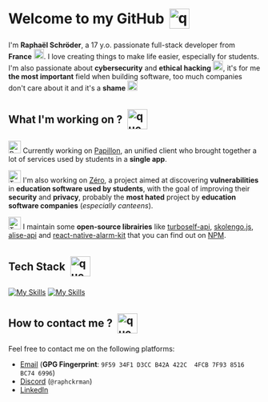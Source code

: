 # <div style="display: flex; align-items: center; height: 50px; gap: 10px;">Welcome to my GitHub <img src="https://raw.githubusercontent.com/Tarikul-Islam-Anik/Telegram-Animated-Emojis/main/Smileys/Alien%20Monster.webp" alt="question" style="height: 40px;"></div>

I'm **Raphaël Schröder**, a 17 y.o. passionate full-stack developer from **France** <img src="https://raw.githubusercontent.com/Tarikul-Islam-Anik/Telegram-Animated-Emojis/main/Flags/Flag%20France.webp" alt="Flag France" width="20" height="20" />. I love creating things to make life easier, especially for students. I'm also passionate about **cybersecurity** and **ethical hacking** <img src="https://raw.githubusercontent.com/Tarikul-Islam-Anik/Telegram-Animated-Emojis/main/Animals%20and%20Nature/Bug.webp" alt="Bug" width="20" height="20" />, it's for me **the most important** field when building software, too much companies don't care about it and it's a **shame** <img src="https://raw.githubusercontent.com/Tarikul-Islam-Anik/Telegram-Animated-Emojis/main/People/Thumbs%20Down.webp" alt="Thumbs Down" width="20" height="20" />

## <div style="display: flex; align-items: center; height: 50px; gap: 10px;">What I'm working on ? <img src="https://raw.githubusercontent.com/Tarikul-Islam-Anik/Telegram-Animated-Emojis/main/Objects/Briefcase.webp" alt="question" style="height: 40px;"></div>

 <img src="https://raw.githubusercontent.com/Tarikul-Islam-Anik/Telegram-Animated-Emojis/main/Animals%20and%20Nature/Butterfly.webp" alt="Butterfly" width="25" height="25" /> Currently working on [Papillon](https://github.com/PapillonApp/), an unified client who brought together a lot of services used by students in a **single app**.

 <img src="https://raw.githubusercontent.com/Tarikul-Islam-Anik/Telegram-Animated-Emojis/main/People/Technologist.webp" alt="Technologist" width="25" height="25" /> I'm also working on [Zéro](https://github.com/ZeroCYBERSEC), a project aimed at discovering **vulnerabilities** in **education software used by students**, with the goal of improving their **security** and **privacy**, probably the **most hated** project by **education software companies** (*especially canteens*).

 <img src="https://raw.githubusercontent.com/Tarikul-Islam-Anik/Telegram-Animated-Emojis/main/Objects/Test%20Tube.webp" alt="Technologist" width="25" height="25" /> I maintain some **open-source librairies** like [turboself-api](https://www.npmjs.com/turboself-api), [skolengo.js](https://www.npmjs.com/skolengojs), [alise-api](https://www.npmjs.com/alise-api) and [react-native-alarm-kit](https://www.npmjs.com/@raphckrman/react-native-alarm-kit) that you can find out on [NPM](https://www.npmjs.com/).

 ## <div style="display: flex; align-items: center; height: 50px; gap: 10px;">Tech Stack <img src="https://raw.githubusercontent.com/Tarikul-Islam-Anik/Telegram-Animated-Emojis/main/Smileys/Robot.webp" alt="question" style="height: 40px;"></div>
 [![My Skills](https://skillicons.dev/icons?i=js,ts,react,svelte,vue,swift,lua,net,html,css,linux,github,git,bun,nodejs,vscode,postman,md,mysql,postgresql,npm,regex&theme=dark)](https://skillicons.dev##gh-dark-mode-only)
 [![My Skills](https://skillicons.dev/icons?i=js,ts,react,svelte,vue,swift,lua,net,html,css,linux,github,git,bun,nodejs,vscode,postman,md,mysql,postgresql,npm,regex&theme=light)](https://skillicons.dev##gh-light-mode-only)

 ## <div style="display: flex; align-items: center; height: 50px; gap: 10px;">How to contact me ? <img src="https://raw.githubusercontent.com/Tarikul-Islam-Anik/Telegram-Animated-Emojis/main/Objects/Incoming%20Envelope.webp" alt="question" style="height: 40px;"></div>

 Feel free to contact me on the following platforms:
 - [Email](mailto:raphckrman@proton.me) (**GPG Fingerprint**: ``9F59 34F1 D3CC B42A 422C  4FCB 7F93 8516 BC74 6996``)
 - [Discord](https://discord.com/) (``@raphckrman``)
 - [LinkedIn](https://www.linkedin.com/in/raphckrman/)
 

